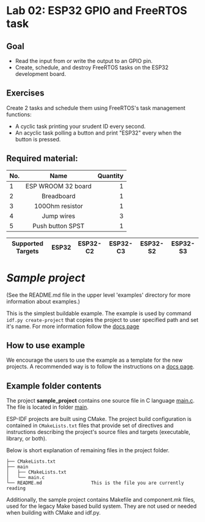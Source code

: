 # Lab 02: ESP32 GPIO and FreeRTOS task
## Goal
<ul>
  <li>Read the input from or write the output to an GPIO pin.</li>
  <li>Create, schedule, and destroy FreeRTOS tasks on the ESP32 development board.</li>
</ul>

## Exercises
Create 2 tasks and schedule them using FreeRTOS's task management functions:
<ul>
  <li>A cyclic task printing your srudent ID every second.</li>
  <li>An acyclic task polling a button and print "ESP32" every when the button is pressed.</li>
</ul>

## Required material:
| No.	| Name		      	| Quantity |
| ---	|:------------------------:| --------:|
| 1	| ESP WROOM 32 board 		|   1	    	|
| 2	| Breadboard      		|   1 	|
| 3 	| 100Ohm resistor      	|   1 	|
| 4	| Jump wires      		|   3 	|
| 5 	| Push button SPST      	|   1 	|


| Supported Targets | ESP32 | ESP32-C2 | ESP32-C3 | ESP32-S2 | ESP32-S3 |
| ----------------- | ----- | -------- | -------- | -------- | -------- |

# _Sample project_

(See the README.md file in the upper level 'examples' directory for more information about examples.)

This is the simplest buildable example. The example is used by command `idf.py create-project`
that copies the project to user specified path and set it's name. For more information follow the [docs page](https://docs.espressif.com/projects/esp-idf/en/latest/api-guides/build-system.html#start-a-new-project)



## How to use example
We encourage the users to use the example as a template for the new projects.
A recommended way is to follow the instructions on a [docs page](https://docs.espressif.com/projects/esp-idf/en/latest/api-guides/build-system.html#start-a-new-project).

## Example folder contents

The project **sample_project** contains one source file in C language [main.c](main/main.c). The file is located in folder [main](main).

ESP-IDF projects are built using CMake. The project build configuration is contained in `CMakeLists.txt`
files that provide set of directives and instructions describing the project's source files and targets
(executable, library, or both). 

Below is short explanation of remaining files in the project folder.

```
├── CMakeLists.txt
├── main
│   ├── CMakeLists.txt
│   └── main.c
└── README.md                  This is the file you are currently reading
```
Additionally, the sample project contains Makefile and component.mk files, used for the legacy Make based build system. 
They are not used or needed when building with CMake and idf.py.
